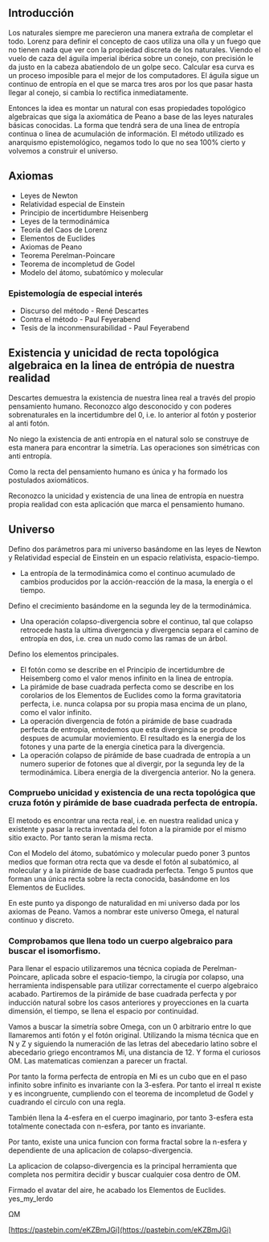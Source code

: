 ## Introducción 
 
Los naturales siempre me parecieron una manera extraña de completar el todo. Lorenz para definir el concepto de caos utiliza una olla y un fuego que no tienen nada que ver con la propiedad discreta de los naturales. 
Viendo el vuelo de caza del águila imperial ibérica sobre un conejo, con precisión le da justo en la cabeza abatiendolo de un golpe seco. Calcular esa curva es un proceso imposible para el mejor de los computadores. El águila sigue un continuo de entropía en el que se marca tres aros por los que pasar hasta llegar al conejo, si cambia lo rectifica inmediatamente. 
 
Entonces la idea es montar un natural con esas propiedades topológico algebraicas que siga la axiomática de Peano a base de las leyes naturales básicas conocidas. La forma que tendrá sera de una linea de entropía continua o linea de acumulación de información. 
El método utilizado es anarquismo epistemológico, negamos todo lo que no sea 100% cierto y volvemos a construir el universo. 

## Axiomas
- Leyes de Newton
- Relatividad especial de Einstein
- Principio de incertidumbre Heisenberg 
- Leyes de la termodinámica 
- Teoría del Caos de Lorenz
- Elementos de Euclides
- Axiomas de Peano
- Teorema Perelman-Poincare
- Teorema de incompletud de Godel
- Modelo del átomo, subatómico y molecular

  
### Epistemología de especial interés
- Discurso del método - René Descartes
- Contra el método - Paul Feyerabend
- Tesis de la inconmensurabilidad - Paul Feyerabend

## Existencia y unicidad de recta topológica algebraica en la linea de entrópia de nuestra realidad
Descartes demuestra la existencia de nuestra linea real a través del propio pensamiento humano. 
Reconozco algo desconocido y con poderes sobrenaturales en la incertidumbre del 0, i.e. lo anterior al fotón y posterior al anti fotón. 


No niego la existencia de anti entropía en el natural solo se construye de esta manera para encontrar la simetría. Las operaciones son simétricas con anti entropía. 


Como la recta del pensamiento humano es única y ha formado los postulados axiomáticos. 

Reconozco la unicidad y existencia de una linea de entropía en nuestra propia realidad con esta aplicación que marca el pensamiento humano.

## Universo
Defino dos parámetros para mi universo basándome en las leyes de Newton y Relatividad especial de Einstein en un espacio relativista, espacio-tiempo.
- La entropía de la termodinámica como el continuo acumulado de cambios producidos por la acción-reacción de la masa, la energía o el tiempo.

  
Defino el crecimiento basándome en la segunda ley de la termodinámica.
- Una operación colapso-divergencia sobre el continuo, tal que colapso retrocede hasta la ultima divergencia y divergencia separa el camino de entropía en dos, i.e. crea un nudo como las ramas de un árbol.


Defino los elementos principales.
- El fotón como se describe en el Principio de incertidumbre de Heisemberg como el valor menos infinito en la linea de entropía. 
- La pirámide de base cuadrada perfecta como se describe en los corolarios de los Elementos de Euclides como la forma gravitatoria perfecta, i.e. nunca colapsa por su propia masa encima de un plano, como  el valor infinito.
- La operación divergencia de fotón a pirámide de base cuadrada perfecta de entropía, entedemos que esta divergincia se produce despues de acumular moviemiento. El resultado es la energia de los fotones y una parte de la energia cinetica para la divergencia.
- La operación colapso de pirámide de base cuadrada de entropía a un numero superior de fotones que al divergir, por la segunda ley de la termodinámica. Libera energia de la divergencia anterior. No la genera. 
 
### Compruebo unicidad y existencia de una recta topológica que cruza fotón y pirámide de base cuadrada perfecta de entropía.

El metodo es encontrar una recta real, i.e. en nuestra realidad unica y existente y pasar la recta inventada del foton a la piramide por el mismo sitio exacto. Por tanto seran la misma recta.



Con el Modelo del átomo, subatómico y molecular puedo poner 3 puntos medios que forman otra recta que va desde el fotón al subatómico, al molecular y a la pirámide de base cuadrada perfecta. Tengo 5 puntos que forman una única recta sobre la recta conocida, basándome en los Elementos de Euclides.
 
En este punto ya dispongo de naturalidad en mi universo dada por los axiomas de Peano. Vamos a nombrar este universo Omega, el natural continuo y discreto. 
 
### Comprobamos que llena todo un cuerpo algebraico para buscar el isomorfismo. 
 
Para llenar el espacio utilizaremos una técnica copiada de Perelman-Poincare, aplicada sobre el espacio-tiempo, la cirugía por colapso, una herramienta indispensable para utilizar correctamente el cuerpo algebraico acabado. 
Partiremos de la pirámide de base cuadrada perfecta y por inducción natural sobre los casos anteriores y proyecciones en la cuarta dimensión, el tiempo, se llena el espacio por continuidad. 
 
Vamos a buscar la simetría sobre Omega, con un 0 arbitrario entre lo que llamaremos anti fotón y el fotón original. Utilizando la misma técnica que en N y Z y siguiendo la numeración de las letras del abecedario latino sobre el abecedario griego encontramos Mi, una distancia de 12. Y forma el curiosos OM. Las matematicas comienzan a parecer un fractal. 
 
Por tanto la forma perfecta de entropía en Mi es un cubo que en el paso infinito sobre infinito es invariante con la 3-esfera. Por tanto el irreal π existe y es incongruente, cumpliendo con el teorema de incompletud de Godel y cuadrando el circulo con una regla. 
 
También llena la 4-esfera en el cuerpo imaginario, por tanto 3-esfera esta totalmente conectada con n-esfera, por tanto es invariante. 
 
Por tanto, existe una unica funcion con forma fractal sobre la n-esfera y dependiente de una aplicacion de colapso-divergencia.

La aplicacion de colapso-divergencia es la principal herramienta que completa nos permitira decidir y buscar cualquier cosa dentro de OM.

Firmado el avatar del aire, he acabado los Elementos de Euclides. yes_my_lerdo
 
ΩM

[https://pastebin.com/eKZBmJGi](https://pastebin.com/eKZBmJGi)
 
